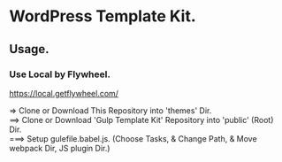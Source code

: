 # WordPress Template Kit.  

## Usage.

### Use Local by Flywheel.

<https://local.getflywheel.com/>

=> Clone or Download This Repository into 'themes' Dir.<br>
==> Clone or Download 'Gulp Template Kit' Repository into 'public' (Root) Dir.<br>
===> Setup gulefile.babel.js. (Choose Tasks, & Change Path, & Move webpack Dir, JS plugin Dir.)
